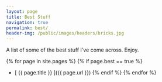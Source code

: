 ```yaml
---
layout: page
title: Best Stuff
navigation: true
permalink: best/
header-img: /public/images/headers/bricks.jpg
---
```


A list of some of the best stuff I've come across. Enjoy.

{% for page in site.pages %}
  {% if page.best == true %}
  * [ {{ page.title }} ]({{ page.url }})
  {% endif %}
{% endfor %}
